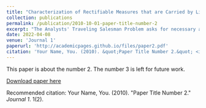 ```yaml
---
title: "Characterization of Rectifiable Measures that are Carried by Lipschitz Graphs"
collection: publications
permalink: /publication/2010-10-01-paper-title-number-2
excerpt: "The Analysts' Traveling Salesman Problem asks for necessary and sufficient conditions under which a set is contained inside of a Lipschtiz image. One direction for further study is to find a characterization of measures carried by Lipschitz graphs. In previous work, balls centered at each point in the support are used to give a characterization of doubling measures that are carried by Lipschitz graphs. To further extend that work, we develop and prove sufficient and necessary conditions for doubling measures carried by Lipschitz graphs in terms of dyadic cubes. Along the way, we prove a doubling measure property and a geometric lemma for measures that hold under the dyadic cube regime. These new results provide a characterization of measures carried by Lipschitz graphs that is more discrete in nature."
date: 2022-04-08
venue: 'Journal 1'
paperurl: 'http://academicpages.github.io/files/paper2.pdf'
citation: 'Your Name, You. (2010). &quot;Paper Title Number 2.&quot; <i>Journal 1</i>. 1(2).'
---
```

This paper is about the number 2. The number 3 is left for future work.

[Download paper here](http://academicpages.github.io/files/paper2.pdf)

Recommended citation: Your Name, You. (2010). "Paper Title Number 2." <i>Journal 1</i>. 1(2).